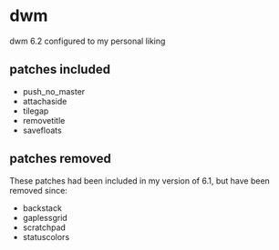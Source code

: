 # dwm
dwm 6.2 configured to my personal liking

## patches included
* push_no_master
* attachaside
* tilegap
* removetitle
* savefloats

## patches removed
These patches had been included in my version of 6.1, but have been removed since:
* backstack
* gaplessgrid
* scratchpad
* statuscolors
